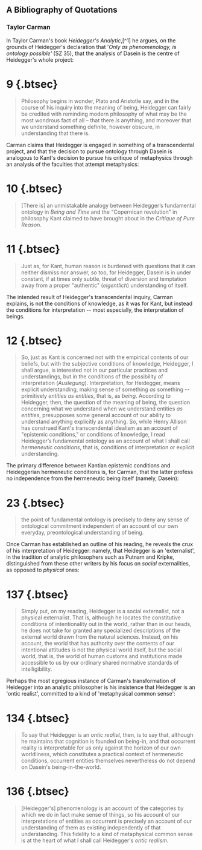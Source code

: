 ## A Bibliography of Quotations

### Taylor Carman

In Taylor Carman's book *Heidegger's Analytic*,[^1] he argues, on the grounds of
Heidegger's declaration that '*Only as phenomenology, is ontology possible'* (SZ
35), that the analysis of Dasein is the centre of Heidegger's whole project:

# 9 {.btsec}

> Philosophy begins in wonder, Plato and Aristotle say, and in the course of his
> inquiry into the meaning of being, Heidegger can fairly be credited with
> reminding modern philosophy of what may be the most wondrous fact of all –
> that there *is* anything, and moreover that we understand something definite,
> however obscure, in understanding that there is.

Carman claims that Heidegger is engaged in something of a transcendental
project, and that the decision to pursue ontology through Dasein is analogous to
Kant's decision to pursue his critique of metaphysics through an analysis of the
faculties that attempt metaphysics:

# 10 {.btsec}

> [There is] an unmistakable analogy between Heidegger’s fundamental ontology in
> *Being and Time* and the "Copernican revolution" in philosophy Kant claimed to
> have brought about in the *Critique of Pure Reason*.

# 11 {.btsec}

> Just as, for Kant, human reason is burdened with questions that it can neither
> dismiss nor answer, so too, for Heidegger, Dasein is in under constant, if at
> times only subtle, threat of diversion and temptation away from a proper
> "authentic" (*eigentlich*) understanding of itself.

The intended result of Heidegger's transcendental inquiry, Carman explains, is
not the conditions of knowledge, as it was for Kant, but instead the conditions
for interpretation -- most especially, the interpretation of beings.

# 12 {.btsec}

> So, just as Kant is concerned not with the empirical contents of our beliefs,
> but with the subjective conditions of knowledge, Heidegger, I shall argue, is
> interested not in our particular practices and understandings, but in the
> conditions of the possibility of interpretation (*Auslegung*).
> Interpretation, for Heidegger, means explicit understanding, making sense of
> something *as* something -- primitively *entities as entities*, that is, as
> *being*. According to Heidegger, then, the question of the meaning of being,
> the question concerning what we understand when we understand entities *as
> entities*, presupposes some general account of our ability to understand
> anything explicitly as anything. So, while Henry Allison has construed Kant's
> transcendental idealism as an account of "epistemic conditions," or conditions
> of knowledge, I read Heidegger’s fundamental ontology as an account of what I
> shall call *hermeneutic conditions*, that is, conditions of interpretation or
> explicit understanding.

The primary difference between Kantian epistemic conditions and Heideggerian
hermeneutic conditions is, for Carman, that the latter profess no independence
from the hermeneutic being itself (namely, Dasein):

# 23 {.btsec}

> the point of fundamental ontology is precisely to deny any sense of
> ontological commitment independent of an account of our own everyday,
> preontological understanding of being.

Once Carman has established an outline of his reading, he reveals the crux of
his interpretation of Heidegger: namely, that Heidegger is an 'externalist', in
the tradition of analytic philosophers such as Putnam and Kripke, distinguished
from these other writers by his focus on *social* externalities, as opposed to
*physical* ones:

# 137 {.btsec}

> Simply put, on my reading, Heidegger is a social externalist, not a physical
> externalist. That is, although he locates the constitutive conditions of
> intentionality out in the world, rather than in our heads, he does not take
> for granted any specialized descriptions of the external world drawn from the
> natural sciences. Instead, on his account, the world that has authority over
> the contents of our intentional attitudes is not the physical world itself,
> but the social world, that is, the world of human customs and institutions
> made accessible to us by our ordinary shared normative standards of
> intelligibility.

Perhaps the most egregious instance of Carman's transformation of Heidegger into
an analytic philosopher is his insistence that Heidegger is an 'ontic realist',
committed to a kind of 'metaphysical common sense':

# 134 {.btsec}

> To say that Heidegger is an *ontic realist*, then, is to say that, although he
> maintains that cognition is founded on being-in, and that occurrent reality is
> interpretable for us only against the horizon of our own worldliness, which
> constitutes a practical context of hermeneutic conditions, occurrent entities
> themselves nevertheless do not depend on Dasein's being-in-the-world.

# 136 {.btsec}

> [Heidegger's] phenomenology is an account of the categories by which we do in
> fact make sense of things, so his account of our interpretations of entities
> as occurrent is precisely an account of our understanding of them as existing
> independently of that understanding. This fidelity to a kind of metaphysical
> common sense is at the heart of what I shall call Heidegger's *ontic realism*.
